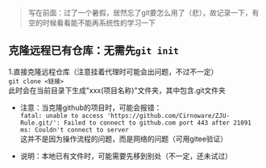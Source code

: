 > 写在前面：过了一个暑假，居然忘了git要怎么用了（悲），故记录一下，有空的时候看看能不能再系统性的学习一下
## 克隆远程已有仓库：无需先`git init`
1.直接克隆远程仓库（注意挂着代理时可能会出问题，不过不一定）  
    `git clone <链接>`  
此时会在当前目录下生成"xxx(项目名称)"文件夹，其中包含.git文件夹  

- 注意：当克隆github的项目时，可能会报错：  
`fatal: unable to access 'https://github.com/Cirnoware/ZJU-Rule.git/': Failed to connect to github.com port 443 after 21091 ms: Couldn't connect to server`  
这并不是因为操作流程的问题，而是网络的问题（可用gitee验证）

- 说明：本地已有文件时，可能需要先移到别处（不一定，还未试过）